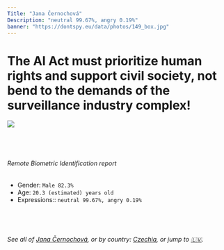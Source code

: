 ```yaml
---
Title: "Jana Černochová"
Description: "neutral 99.67%, angry 0.19%"
banner: "https://dontspy.eu/data/photos/149_box.jpg"
---
```


# The AI Act must prioritize human rights and support civil society, not bend to the demands of the surveillance industry complex!

<link rel="stylesheet" type="text/css" href="/css/blog.css" />

<div class="is-fake" hidden>

_This image is **clearly fake**_, yet we [continue to collect them because the AI Act negotiations](/blog/why-deepfake/) are heading in a direction that will only make people's lives more complicated. For a more in-depth explanation, read: [Double threat: why losing the battle against Face Biometrics would fuel the proliferation of deepfakes](/blog/the-dual-threat-how-losing-the-biometric-battle-fuels-deepfake-proliferation/).


</div>

<!-- <img src="https://dontspy.eu/data/photos/54_box.jpg" /> -->
<img src="https://dontspy.eu/data/photos/149_box.jpg" />

## <br>

###### Remote Biometric Identification report

* <span class="label">Gender:</span> `Male 82.3%`
* <span class="label">Age:</span> `20.3 (estimated) years old`
* <span class="label">Expressions::</span> `neutral 99.67%, angry 0.19%`

## <br>

###### See all of [Jana Černochová](/policymaker#Jana%20%C4%8Cernochov%C3%A1), or by country: [Czechia](/country#Czechia), or jump to [🇱🇻](/x/235).

## <br>
